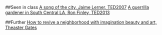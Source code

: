 ##Seen in class
[A song of the city, Jaime Lerner, TED2007](https://www.ted.com/talks/jaime_lerner_sings_of_the_city)
[A guerrilla gardener in South Central LA, Ron Finley, TED2013](https://www.ted.com/talks/ron_finley_a_guerilla_gardener_in_south_central_la?language=en#t-122949)


##Further
[How to revive a neighborhood with imagination beauty and art, Theaster Gates](https://www.ted.com/talks/theaster_gates_how_to_revive_a_neighborhood_with_imagination_beauty_and_art)
